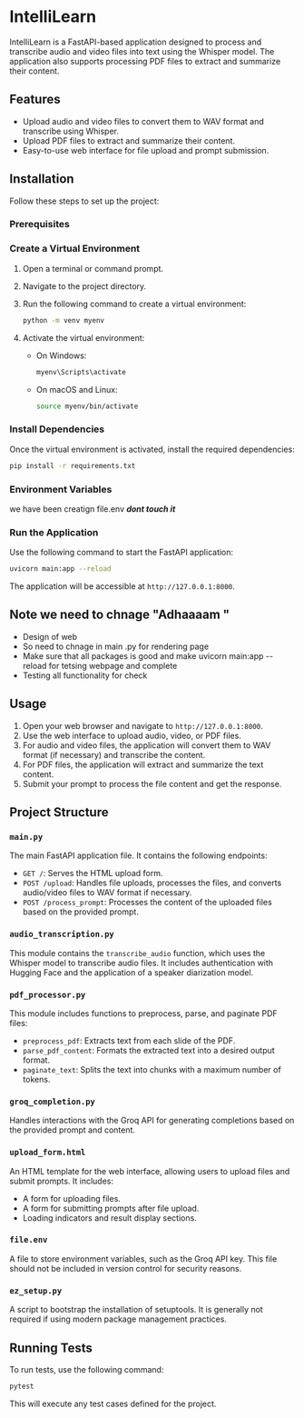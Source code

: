 
# IntelliLearn

IntelliLearn is a FastAPI-based application designed to process and transcribe audio and video files into text using the Whisper model. The application also supports processing PDF files to extract and summarize their content.

## Features

- Upload audio and video files to convert them to WAV format and transcribe using Whisper.
- Upload PDF files to extract and summarize their content.
- Easy-to-use web interface for file upload and prompt submission.

## Installation

Follow these steps to set up the project:

### Prerequisites

### Create a Virtual Environment

1. Open a terminal or command prompt.
2. Navigate to the project directory.
3. Run the following command to create a virtual environment:

    ```bash
    python -m venv myenv
    ```

4. Activate the virtual environment:

    - On Windows:

        ```bash
        myenv\Scripts\activate
        ```

    - On macOS and Linux:

        ```bash
        source myenv/bin/activate
        ```

### Install Dependencies

Once the virtual environment is activated, install the required dependencies:

```bash
pip install -r requirements.txt
```

### Environment Variables
we have been creatign file.env ***dont touch it***
### Run the Application

Use the following command to start the FastAPI application:

```bash
uvicorn main:app --reload
```

The application will be accessible at `http://127.0.0.1:8000`.


## Note we need to chnage "Adhaaaam "
- Design of web
- So need to chnage in main .py for rendering page
- Make sure that all packages is good and make  uvicorn main:app --reload for tetsing webpage and complete
- Testing all functionality for check

## Usage

1. Open your web browser and navigate to `http://127.0.0.1:8000`.
2. Use the web interface to upload audio, video, or PDF files.
3. For audio and video files, the application will convert them to WAV format (if necessary) and transcribe the content.
4. For PDF files, the application will extract and summarize the text content.
5. Submit your prompt to process the file content and get the response.

## Project Structure

### `main.py`
The main FastAPI application file. It contains the following endpoints:
- `GET /`: Serves the HTML upload form.
- `POST /upload`: Handles file uploads, processes the files, and converts audio/video files to WAV format if necessary.
- `POST /process_prompt`: Processes the content of the uploaded files based on the provided prompt.

### `audio_transcription.py`
This module contains the `transcribe_audio` function, which uses the Whisper model to transcribe audio files. It includes authentication with Hugging Face and the application of a speaker diarization model.

### `pdf_processor.py`
This module includes functions to preprocess, parse, and paginate PDF files:
- `preprocess_pdf`: Extracts text from each slide of the PDF.
- `parse_pdf_content`: Formats the extracted text into a desired output format.
- `paginate_text`: Splits the text into chunks with a maximum number of tokens.

### `groq_completion.py`
Handles interactions with the Groq API for generating completions based on the provided prompt and content.

### `upload_form.html`
An HTML template for the web interface, allowing users to upload files and submit prompts. It includes:
- A form for uploading files.
- A form for submitting prompts after file upload.
- Loading indicators and result display sections.

### `file.env`
A file to store environment variables, such as the Groq API key. This file should not be included in version control for security reasons.

### `ez_setup.py`
A script to bootstrap the installation of setuptools. It is generally not required if using modern package management practices.

## Running Tests

To run tests, use the following command:

```bash
pytest
```

This will execute any test cases defined for the project.
```

